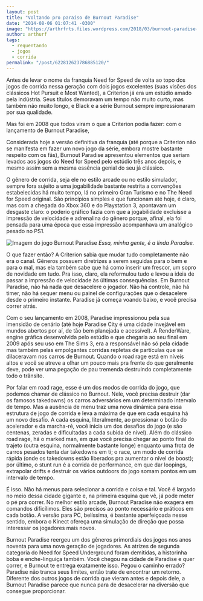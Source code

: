 ```yaml
---
layout: post
title: "Voltando pro paraíso de Burnout Paradise"
date: "2014-08-06 01:07:41 -0300"
image: "https://arthrfrts.files.wordpress.com/2018/03/burnout-paradise-takedown-1024x576.jpg"
author: arthurf
tags:
  - requentando
  - jogos
  - corrida
permalink: "/post/622812623786885120/"
---
```


Antes de levar o nome da franquia Need for Speed de volta ao topo dos jogos de corrida nessa geração com dois jogos excelentes (suas visões dos clássicos Hot Pursuit e Most Wanted), a Criterion já era um estúdio amado pela indústria. Seus títulos demoravam um tempo não muito curto, mas também não muito longo, e Black e a série Burnout sempre impressionaram por sua qualidade.

Mas foi em 2008 que todos viram o que a Criterion podia fazer: com o lançamento de Burnout Paradise,

Considerada hoje a versão definitiva da franquia (até porque a Criterion não se manifesta em fazer um novo jogo da série, embora mostre bastante respeito com os fãs), Burnout Paradise apresentou elementos que seriam levados aos jogos do Need for Speed pelo estúdio três anos depois, e mesmo assim sem a mesma essência genial do seu já clássico.

O gênero de corrida, seja ele no estilo arcade ou no estilo simulador, sempre fora sujeito a uma jogabilidade bastante restrita a convenções estabelecidas há muito tempo, lá no primeiro Gran Turismo e no The Need for Speed original. São princípios simples e que funcionam até hoje, é claro, mas com a chegada do Xbox 360 e do Playstation 3, apontavam um desgaste claro: o poderio gráfico fazia com que a jogabilidade excluísse a impressão de velocidade e adrenalina do gênero porque, afinal, ela foi pensada para uma época que essa impressão acompanhava um analógico pesado no PS1.

![Imagem do jogo Burnout Paradise](https://arthrfrts.files.wordpress.com/2018/03/burnout-paradise-cidade-1024x576.jpg)
_Essa, minha gente, é a linda Paradise._

O que fazer então? A Criterion sabia que mudar tudo completamente não era o canal. Gêneros possuem diretrizes a serem seguidas para o bem e para o mal, mas ela também sabe que há como inserir um frescor, um sopro de novidade em tudo. Pra isso, claro, ela reformulou tudo e levou a ideia de passar a impressão de velocidade às últimas consequências. Em Burnout Paradise, não há nada que desacelere o jogador. Não há controle, não há timer, não há sequer menu ou painel de configurações que o desacelere desde o primeiro instante. Paradise já começa voando baixo, e você precisa correr atrás.

Com o seu lançamento em 2008, Paradise impressionou pela sua imensidão de cenário (até hoje Paradise City é uma cidade invejável em mundos abertos por aí, de tão bem planejada e acessível). A RenderWare, engine gráfica desenvolvida pelo estúdio e que chegaria ao seu final em 2009 após seu uso em The Sims 3, era a responsável não só pela cidade mas também pelas empolgantes corridas repletas de partículas que se dilaceravam nos carros de Burnout. Quando o road rage está em níveis altos e você se atreve a olhar um pouco mais pra frente do que geralmente deve, pode ver uma pegação de pau tremenda destruindo completamente todo o trânsito.

Por falar em road rage, esse é um dos modos de corrida do jogo, que podemos chamar de clássico no Burnout. Nele, você precisa destruir (dar os famosos takedowns) os carros adversários em um determinado intervalo de tempo. Mas a ausência de menu traz uma nova dinâmica para essa estrutura de jogo de corrida e leva a máxima de que em cada esquina há um novo desafio. A cada esquina, literalmente, ao pressionar o botão do acelerador e da marcha-ré, você inicia um dos desafios do jogo (e são centenas, zeradas e dificultadas a cada subida de nível). Além do clássico road rage, há o marked man, em que você precisa chegar ao ponto final do trajeto (outra esquina, normalmente bastante longe) enquanto uma frota de carros pesados tenta dar takedowns em ti; o race, um modo de corrida rápida (onde os takedowns estão liberados pra aumentar o nível de boost); por último, o stunt run é a corrida de performance, em que dar loopings, extrapolar drifts e destruir os vários outdoors do jogo somam pontos em um intervalo de tempo.

É isso. Não há menus para selecionar a corrida e coisa e tal. Você é largado no meio dessa cidade gigante e, na primeira esquina que vê, já pode meter o pé pra correr. No melhor estilo arcade, Burnout Paradise não exagera em comandos dificílimos. Eles são precisos ao ponto necessário e práticos em cada botão. A versão para PC, belíssima, é bastante aperfeiçoada nesse sentido, embora o Kinect ofereça uma simulação de direção que possa interessar os jogadores mais novos.

Burnout Paradise reergeu um dos gêneros primordiais dos jogos nos anos noventa para uma nova geração de jogadores. As atrizes de segunda categoria do Need for Speed Underground foram demitidas, a historinha boba e enche-linguiça também. Você chegou na cidade de Paradise e quer correr, e Burnout te entrega exatamente isso. Pegou o caminho errado? Paradise não tranca seus limites, então trate de encontrar um retorno. Diferente dos outros jogos de corrida que vieram antes e depois dele, a Burnout Paradise parece que nunca para de desacelerar na diversão que consegue proporcionar.
